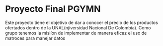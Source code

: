 # Proyecto Final PGYMN
Este proyecto tiene el objetivo de dar a conocer el precio de los productos ofertados dentro de la UNAL(njiversidad Nacional De Colombia).
Como grupo tenemos la misiíon de implementar de manera eficaz el uso de matroces para manejar datos
